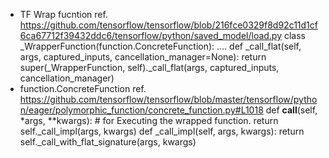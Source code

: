 * TF Wrap fucntion
  ref. https://github.com/tensorflow/tensorflow/blob/216fce0329f8d92c11d1cf6ca67712f39432ddc6/tensorflow/python/saved_model/load.py
class _WrapperFunction(function.ConcreteFunction):
....
 def _call_flat(self, args, captured_inputs, cancellation_manager=None):
    return super(_WrapperFunction, self)._call_flat(args, captured_inputs,
                                                    cancellation_manager)
* function.ConcreteFunction
  ref. https://github.com/tensorflow/tensorflow/blob/master/tensorflow/python/eager/polymorphic_function/concrete_function.py#L1018
  def __call__(self, *args, **kwargs):  # for Executing the wrapped function.
      return self._call_impl(args, kwargs)
  def _call_impl(self, args, kwargs):
      return self._call_with_flat_signature(args, kwargs)
